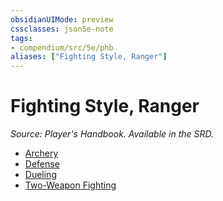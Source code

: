 ```yaml
---
obsidianUIMode: preview
cssclasses: json5e-note
tags:
- compendium/src/5e/phb
aliases: ["Fighting Style, Ranger"]
---
```

# Fighting Style, Ranger
*Source: Player's Handbook. Available in the SRD.* 

- [Archery](/3-Mechanics/CLI/optional-features/archery.md)
- [Defense](/3-Mechanics/CLI/optional-features/defense.md)
- [Dueling](/3-Mechanics/CLI/optional-features/dueling.md)
- [Two-Weapon Fighting](/3-Mechanics/CLI/optional-features/two-weapon-fighting.md)